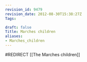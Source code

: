 ```yaml
---
revision_id: 9479
revision_date: 2012-08-30T15:38:27Z
Tags:

draft: false
Title: Marches children
aliases:
- Marches_children
---
```

#REDIRECT [[The Marches children]]